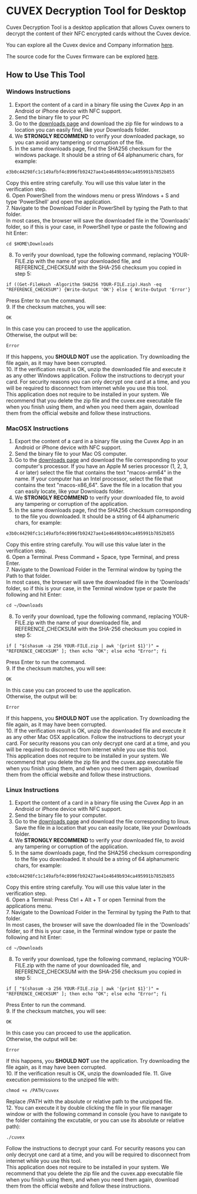 # CUVEX Decryption Tool for Desktop #

Cuvex Decryption Tool is a desktop application that allows Cuvex owners to decrypt the content of their NFC encrypted cards without the Cuvex device.  

You can explore all the Cuvex device and Company information [here](https://cuvex.io/).

The source code for the Cuvex firmware can be explored [here](https://github.com/Cuvex/Firmware).

## How to Use This Tool ##

### Windows Instructions ###

1. Export the content of a card in a binary file using the Cuvex App in an Android or iPhone device with NFC support.
2. Send the binary file to your PC
3. Go to the [downloads page](https://github.com/Cuvex/cuvex-desktop/releases) and download the zip file for windows to a location you can easily find, like your Downloads folder.
4. We **STRONGLY RECOMMEND** to verify your downloaded package, so you can avoid any tampering or corruption of the file.
5. In the same downloads page, find the SHA256 checksum for the windows package. It should be a string of 64 alphanumeric chars, for example:  
```
e3b0c44298fc1c149afbf4c8996fb92427ae41e4649b934ca495991b7852b855
```  
Copy this entire string carefully. You will use this value later in the verification step.  
6. Open PowerShell from the windows menu or press Windows + S and type 'PowerShell' and open the application.  
7. Navigate to the Download Folder in PowerShell by typing the Path to that folder.  
In most cases, the browser will save the downloaded file in the 'Downloads' folder, so if this is your case, in PowerShell type or paste the following and hit Enter:  
```  
cd $HOME\Downloads
```  
8. To verify your download, type the following command, replacing YOUR-FILE.zip with the name of your downloaded file, and REFERENCE_CHECKSUM with the SHA-256 checksum you copied in step 5:  
```
if ((Get-FileHash -Algorithm SHA256 YOUR-FILE.zip).Hash -eq "REFERENCE_CHECKSUM") {Write-Output 'OK'} else { Write-Output 'Error'}  
```  
Press Enter to run the command.  
9. If the checksum matches, you will see:  
```  
OK
```  
In this case you can proceed to use the application.  
Otherwise, the output will be:  
```  
Error
```  
If this happens, you **SHOULD NOT** use the application. Try downloading the file again, as it may have been corrupted.  
10. If the verification result is OK, unzip the downloaded file and execute it as any other Windows application. Follow the instructions to decrypt your card.  For security reasons you can only decrypt one card at a time, and you will be required to disconnect from internet while you use this tool.  
This application does not require to be installed in your system.  We recommend that you delete the zip file and the cuvex.exe executable file when you finish using them, and when you need them again, download them from the official website and follow these instructions.  

### MacOSX Instructions ###

1. Export the content of a card in a binary file using the Cuvex App in an Android or iPhone device with NFC support.
2. Send the binary file to your Mac OS computer.  
3. Go to the [downloads page](https://github.com/Cuvex/cuvex-desktop/releases) and download the file corresponding to your computer's processor.  If you have an Apple M series processor (1, 2, 3, 4 or later) select the file that contains the text "macos-arm64" in the name.  If your computer has an Intel processor, select the file that contains the text "macos-x86_64". Save the file in a location that you can easily locate, like your Downloads folder.
4. We **STRONGLY RECOMMEND** to verify your downloaded file, to avoid any tampering or corruption of the application.
5. In the same downloads page, find the SHA256 checksum corresponding to the file you downloaded. It should be a string of 64 alphanumeric chars, for example:  
```
e3b0c44298fc1c149afbf4c8996fb92427ae41e4649b934ca495991b7852b855
```  
Copy this entire string carefully. You will use this value later in the verification step.  
6. Open a Terminal. Press Command + Space, type Terminal, and press Enter.  
7. Navigate to the Download Folder in the Terminal window by typing the Path to that folder.  
In most cases, the browser will save the downloaded file in the 'Downloads' folder, so if this is your case, in the Terminal window type or paste the following and hit Enter:  
```  
cd ~/Downloads
```  
8. To verify your download, type the following command, replacing YOUR-FILE.zip with the name of your downloaded file, and REFERENCE_CHECKSUM with the SHA-256 checksum you copied in step 5:  
```
if [ "$(shasum -a 256 YOUR-FILE.zip | awk '{print $1}')" = "REFERENCE_CHECKSUM" ]; then echo "OK"; else echo "Error"; fi  
```  
Press Enter to run the command.  
9. If the checksum matches, you will see:  
```  
OK
```  
In this case you can proceed to use the application.  
Otherwise, the output will be:  
```  
Error
```  
If this happens, you **SHOULD NOT** use the application. Try downloading the file again, as it may have been corrupted.  
10. If the verification result is OK, unzip the downloaded file and execute it as any other Mac OSX application. Follow the instructions to decrypt your card.  For security reasons you can only decrypt one card at a time, and you will be required to disconnect from internet while you use this tool.  
This application does not require to be installed in your system.  We recommend that you delete the zip file and the cuvex.app executable file when you finish using them, and when you need them again, download them from the official website and follow these instructions.  

### Linux Instructions ###

1. Export the content of a card in a binary file using the Cuvex App in an Android or iPhone device with NFC support.
2. Send the binary file to your computer.  
3. Go to the [downloads page](https://github.com/Cuvex/cuvex-desktop/releases) and download the file corresponding to linux.  Save the file in a location that you can easily locate, like your Downloads folder.  
4. We **STRONGLY RECOMMEND** to verify your downloaded file, to avoid any tampering or corruption of the application.
5. In the same downloads page, find the SHA256 checksum corresponding to the file you downloaded. It should be a string of 64 alphanumeric chars, for example:  
```
e3b0c44298fc1c149afbf4c8996fb92427ae41e4649b934ca495991b7852b855
```  
Copy this entire string carefully. You will use this value later in the verification step.  
6. Open a Terminal: Press Ctrl + Alt + T or open Terminal from the applications menu.  
7. Navigate to the Download Folder in the Terminal by typing the Path to that folder.  
In most cases, the browser will save the downloaded file in the 'Downloads' folder, so if this is your case, in the Terminal window type or paste the following and hit Enter:  
```  
cd ~/Downloads
```  
8. To verify your download, type the following command, replacing YOUR-FILE.zip with the name of your downloaded file, and REFERENCE_CHECKSUM with the SHA-256 checksum you copied in step 5:  
```
if [ "$(shasum -a 256 YOUR-FILE.zip | awk '{print $1}')" = "REFERENCE_CHECKSUM" ]; then echo "OK"; else echo "Error"; fi  
```  
Press Enter to run the command.  
9. If the checksum matches, you will see:  
```  
OK
```  
In this case you can proceed to use the application.  
Otherwise, the output will be:  
```  
Error
```  
If this happens, you **SHOULD NOT** use the application. Try downloading the file again, as it may have been corrupted.  
10. If the verification result is OK, unzip the downloaded file.
11. Give execution permissions to the unziped file with:
```  
chmod +x /PATH/cuvex
```  
Replace /PATH with the absolute or relative path to the unzipped file.  
12. You can execute it by double clicking the file in your file manager window or with the following command in console (you have to navigate to the folder containing the excutable, or you can use its absolute or relative path):
```  
./cuvex
```  
Follow the instructions to decrypt your card.  For security reasons you can only decrypt one card at a time, and you will be required to disconnect from internet while you use this tool.  
This application does not require to be installed in your system.  We recommend that you delete the zip file and the cuvex.app executable file when you finish using them, and when you need them again, download them from the official website and follow these instructions.  
